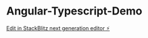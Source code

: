 # Angular-Typescript-Demo

[Edit in StackBlitz next generation editor ⚡️](https://stackblitz.com/~/github.com/ProdByBuddha/Angular-Typescript-Demo)